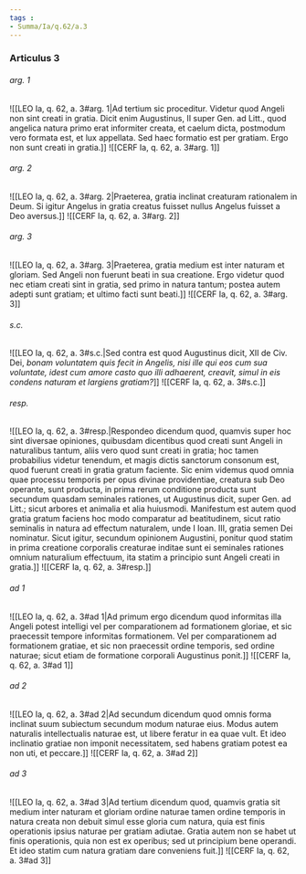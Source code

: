 ```yaml
---
tags : 
- Summa/Ia/q.62/a.3
---
```


### Articulus 3

###### arg. 1
![[LEO Ia, q. 62, a. 3#arg. 1|Ad tertium sic proceditur. Videtur quod Angeli non sint creati in gratia. Dicit enim Augustinus, II super Gen. ad Litt., quod angelica natura primo erat informiter creata, et caelum dicta, postmodum vero formata est, et lux appellata. Sed haec formatio est per gratiam. Ergo non sunt creati in gratia.]]
![[CERF Ia, q. 62, a. 3#arg. 1]]

###### arg. 2
![[LEO Ia, q. 62, a. 3#arg. 2|Praeterea, gratia inclinat creaturam rationalem in Deum. Si igitur Angelus in gratia creatus fuisset nullus Angelus fuisset a Deo aversus.]]
![[CERF Ia, q. 62, a. 3#arg. 2]]

###### arg. 3
![[LEO Ia, q. 62, a. 3#arg. 3|Praeterea, gratia medium est inter naturam et gloriam. Sed Angeli non fuerunt beati in sua creatione. Ergo videtur quod nec etiam creati sint in gratia, sed primo in natura tantum; postea autem adepti sunt gratiam; et ultimo facti sunt beati.]]
![[CERF Ia, q. 62, a. 3#arg. 3]]

###### s.c.
![[LEO Ia, q. 62, a. 3#s.c.|Sed contra est quod Augustinus dicit, XII de Civ. Dei, *bonam voluntatem quis fecit in Angelis, nisi ille qui eos cum sua voluntate, idest cum amore casto quo illi adhaerent, creavit, simul in eis condens naturam et largiens gratiam?*]]
![[CERF Ia, q. 62, a. 3#s.c.]]

###### resp.
![[LEO Ia, q. 62, a. 3#resp.|Respondeo dicendum quod, quamvis super hoc sint diversae opiniones, quibusdam dicentibus quod creati sunt Angeli in naturalibus tantum, aliis vero quod sunt creati in gratia; hoc tamen probabilius videtur tenendum, et magis dictis sanctorum consonum est, quod fuerunt creati in gratia gratum faciente. Sic enim videmus quod omnia quae processu temporis per opus divinae providentiae, creatura sub Deo operante, sunt producta, in prima rerum conditione producta sunt secundum quasdam seminales rationes, ut Augustinus dicit, super Gen. ad Litt.; sicut arbores et animalia et alia huiusmodi. Manifestum est autem quod gratia gratum faciens hoc modo comparatur ad beatitudinem, sicut ratio seminalis in natura ad effectum naturalem, unde I Ioan. III, gratia semen Dei nominatur. Sicut igitur, secundum opinionem Augustini, ponitur quod statim in prima creatione corporalis creaturae inditae sunt ei seminales rationes omnium naturalium effectuum, ita statim a principio sunt Angeli creati in gratia.]]
![[CERF Ia, q. 62, a. 3#resp.]]

###### ad 1
![[LEO Ia, q. 62, a. 3#ad 1|Ad primum ergo dicendum quod informitas illa Angeli potest intelligi vel per comparationem ad formationem gloriae, et sic praecessit tempore informitas formationem. Vel per comparationem ad formationem gratiae, et sic non praecessit ordine temporis, sed ordine naturae; sicut etiam de formatione corporali Augustinus ponit.]]
![[CERF Ia, q. 62, a. 3#ad 1]]

###### ad 2
![[LEO Ia, q. 62, a. 3#ad 2|Ad secundum dicendum quod omnis forma inclinat suum subiectum secundum modum naturae eius. Modus autem naturalis intellectualis naturae est, ut libere feratur in ea quae vult. Et ideo inclinatio gratiae non imponit necessitatem, sed habens gratiam potest ea non uti, et peccare.]]
![[CERF Ia, q. 62, a. 3#ad 2]]

###### ad 3
![[LEO Ia, q. 62, a. 3#ad 3|Ad tertium dicendum quod, quamvis gratia sit medium inter naturam et gloriam ordine naturae tamen ordine temporis in natura creata non debuit simul esse gloria cum natura, quia est finis operationis ipsius naturae per gratiam adiutae. Gratia autem non se habet ut finis operationis, quia non est ex operibus; sed ut principium bene operandi. Et ideo statim cum natura gratiam dare conveniens fuit.]]
![[CERF Ia, q. 62, a. 3#ad 3]]

